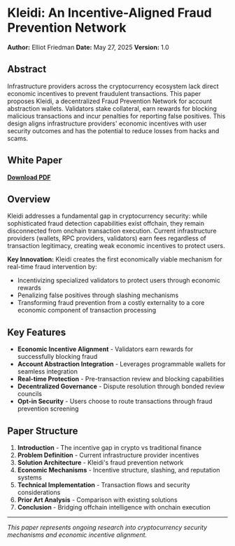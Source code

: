 # Kleidi: An Incentive-Aligned Fraud Prevention Network

**Author:** Elliot Friedman
**Date:** May 27, 2025
**Version:** 1.0

## Abstract

Infrastructure providers across the cryptocurrency ecosystem lack direct economic incentives to prevent fraudulent transactions. This paper proposes Kleidi, a decentralized Fraud Prevention Network for account abstraction wallets. Validators stake collateral, earn rewards for blocking malicious transactions and incur penalties for reporting false positives. This design aligns infrastructure providers' economic incentives with user security outcomes and has the potential to reduce losses from hacks and scams.

## White Paper

**[Download PDF](./Kleidi-Whitepaper.pdf)**

## Overview

Kleidi addresses a fundamental gap in cryptocurrency security: while sophisticated fraud detection capabilities exist offchain, they remain disconnected from onchain transaction execution. Current infrastructure providers (wallets, RPC providers, validators) earn fees regardless of transaction legitimacy, creating weak economic incentives to protect users.

**Key Innovation:** Kleidi creates the first economically viable mechanism for real-time fraud intervention by:
- Incentivizing specialized validators to protect users through economic rewards
- Penalizing false positives through slashing mechanisms  
- Transforming fraud prevention from a costly externality to a core economic component of transaction processing

## Key Features

- **Economic Incentive Alignment** - Validators earn rewards for successfully blocking fraud
- **Account Abstraction Integration** - Leverages programmable wallets for seamless integration
- **Real-time Protection** - Pre-transaction review and blocking capabilities
- **Decentralized Governance** - Dispute resolution through bonded review councils
- **Opt-in Security** - Users choose to route transactions through fraud prevention screening

## Paper Structure

1. **Introduction** - The incentive gap in crypto vs traditional finance
2. **Problem Definition** - Current infrastructure provider incentives 
3. **Solution Architecture** - Kleidi's fraud prevention network
4. **Economic Mechanisms** - Incentive structure, slashing, and reputation systems
5. **Technical Implementation** - Transaction flows and security considerations
6. **Prior Art Analysis** - Comparison with existing solutions
7. **Conclusion** - Bridging offchain intelligence with onchain execution

---

*This paper represents ongoing research into cryptocurrency security mechanisms and economic incentive alignment.*